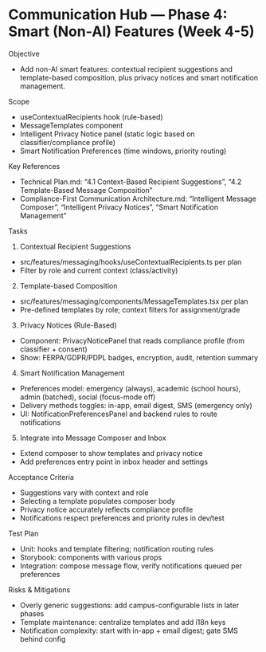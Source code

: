 # Communication Hub — Phase 4: Smart (Non-AI) Features (Week 4-5)

Objective
- Add non-AI smart features: contextual recipient suggestions and template-based composition, plus privacy notices and smart notification management.

Scope
- useContextualRecipients hook (rule-based)
- MessageTemplates component
- Intelligent Privacy Notice panel (static logic based on classifier/compliance profile)
- Smart Notification Preferences (time windows, priority routing)

Key References
- Technical Plan.md: “4.1 Context-Based Recipient Suggestions”, “4.2 Template-Based Message Composition”
- Compliance-First Communication Architecture.md: “Intelligent Message Composer”, “Intelligent Privacy Notices”, “Smart Notification Management”

Tasks
1) Contextual Recipient Suggestions
- src/features/messaging/hooks/useContextualRecipients.ts per plan
- Filter by role and current context (class/activity)

2) Template-based Composition
- src/features/messaging/components/MessageTemplates.tsx per plan
- Pre-defined templates by role; context filters for assignment/grade

3) Privacy Notices (Rule-Based)
- Component: PrivacyNoticePanel that reads compliance profile (from classifier + consent)
- Show: FERPA/GDPR/PDPL badges, encryption, audit, retention summary

4) Smart Notification Management
- Preferences model: emergency (always), academic (school hours), admin (batched), social (focus-mode off)
- Delivery methods toggles: in-app, email digest, SMS (emergency only)
- UI: NotificationPreferencesPanel and backend rules to route notifications

5) Integrate into Message Composer and Inbox
- Extend composer to show templates and privacy notice
- Add preferences entry point in inbox header and settings

Acceptance Criteria
- Suggestions vary with context and role
- Selecting a template populates composer body
- Privacy notice accurately reflects compliance profile
- Notifications respect preferences and priority rules in dev/test

Test Plan
- Unit: hooks and template filtering; notification routing rules
- Storybook: components with various props
- Integration: compose message flow, verify notifications queued per preferences

Risks & Mitigations
- Overly generic suggestions: add campus-configurable lists in later phases
- Template maintenance: centralize templates and add i18n keys
- Notification complexity: start with in-app + email digest; gate SMS behind config

